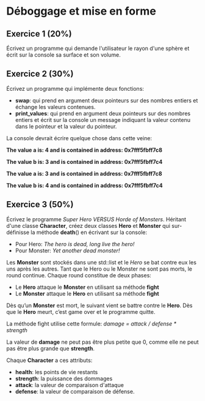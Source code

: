 # Déboggage et mise en forme

## Exercice 1 (20%)

Écrivez un programme qui demande l'utilisateur le rayon d'une sphère et écrit sur la console
sa surface et son volume.

## Exercice 2 (30%)

Écrivez un programme qui implémente deux fonctions:

- **swap**: qui prend en argument deux pointeurs sur des nombres entiers et échange les valeurs contenues.
- **print_values**: qui prend en argument deux pointeurs sur des nombres entiers et écrit sur la console un message indiquant la valeur contenu dans le pointeur et la valeur du pointeur.

La console devrait écrire quelque chose dans cette veine:

**The value a is: 4 and is contained in address: 0x7fff5fbff7c8**

**The value b is: 3 and is contained in address: 0x7fff5fbff7c4**

**The value a is: 3 and is contained in address: 0x7fff5fbff7c8**

**The value b is: 4 and is contained in address: 0x7fff5fbff7c4**

## Exercice 3 (50%)

Écrivez le programme _Super Hero VERSUS Horde of Monsters_. Héritant d'une classe **Character**, créez deux classes **Hero** et **Monster** qui sur-définisse la méthode **death**() en écrivant sur la console:

- Pour Hero: _The hero is dead, long live the hero!_
- Pour Monster: _Yet another dead monster!_

Les **Monster** sont stockés dans une std::list et le *Hero* se bat contre eux les uns après les autres. Tant que le Hero ou le Monster ne sont pas morts, le round continue. Chaque round constitue de deux phases:

- Le **Hero** attaque le **Monster** en utilisant sa méthode **fight**
- Le **Monster** attaque le **Hero** en utilisant sa méthode **fight**

Dès qu’un **Monster** est mort, le suivant vient se battre contre le **Hero**. Dès que le **Hero** meurt, c’est game over et le programme quitte.

La méthode fight utilise cette formule: _damage = attack / defense * strength_

La valeur de **damage** ne peut pas être plus petite que 0, comme elle ne peut pas être plus grande que **strength**.

Chaque **Character** a ces attributs:

- **health**: les points de vie restants
- **strength**: la puissance des dommages
- **attack**: la valeur de comparaison d'attaque
- **defense**: la valeur de comparaison de défense.